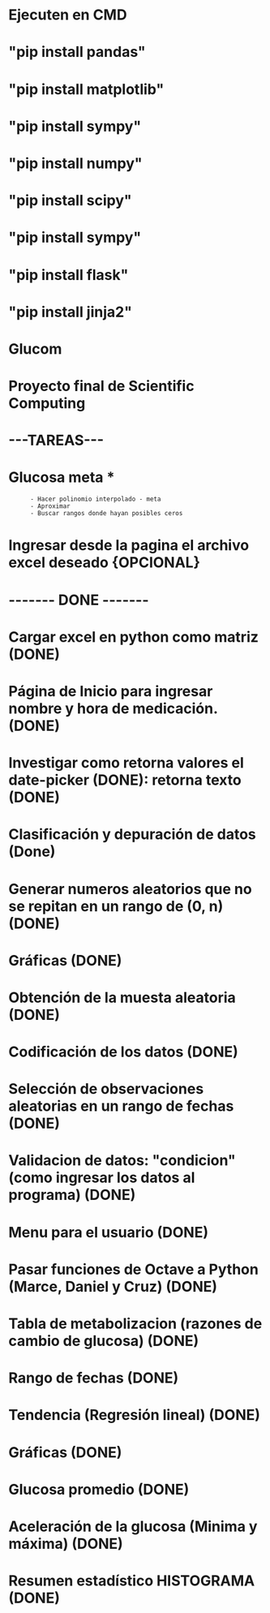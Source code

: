 # Ejecuten en CMD  
# "pip install pandas"
# "pip install matplotlib"
# "pip install sympy"
# "pip install numpy"
# "pip install scipy"
# "pip install sympy"
# "pip install flask"
# "pip install jinja2"
# 

# Glucom
# Proyecto final de Scientific Computing

# ---TAREAS---
# Glucosa meta *
          - Hacer polinomio interpolado - meta 
          - Aproximar 
          - Buscar rangos donde hayan posibles ceros    
# Ingresar desde la pagina el archivo excel deseado {OPCIONAL}


# ------- DONE -------
# Cargar excel en python como matriz (DONE)
# Página de Inicio para ingresar nombre y hora de medicación. (DONE)
# Investigar como retorna valores el date-picker (DONE): retorna texto (DONE)
# Clasificación y depuración de datos (Done)
# Generar numeros aleatorios que no se repitan en un rango de (0, n) (DONE)
# Gráficas (DONE)
# Obtención de la muesta aleatoria (DONE)
# Codificación de los datos (DONE)
# Selección de observaciones aleatorias en un rango de fechas (DONE)
# Validacion de datos: "condicion" (como ingresar los datos al programa) (DONE)
# Menu para el usuario (DONE)
# Pasar funciones de Octave a Python (Marce, Daniel y Cruz) (DONE)
# Tabla de metabolizacion (razones de cambio de glucosa) (DONE)
# Rango de fechas (DONE)
# Tendencia (Regresión lineal) (DONE)
# Gráficas (DONE)
# Glucosa promedio (DONE)
# Aceleración de la glucosa (Minima y máxima) (DONE)
# Resumen estadístico HISTOGRAMA (DONE)